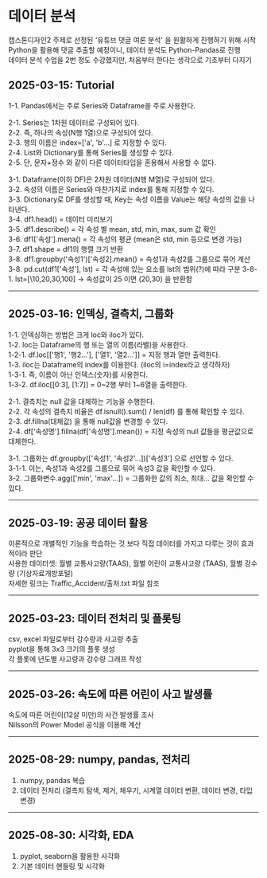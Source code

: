 # 데이터 분석
캡스톤디자인2 주제로 선정된 '유튜브 댓글 여론 분석' 을 원활하게 진행하기 위해 시작 \
Python을 활용해 댓글 추출할 예정이니, 데이터 분석도 Python-Pandas로 진행 \
데이터 분석 수업을 2번 정도 수강했지만, 처음부터 한다는 생각으로 기초부터 다지기

## 2025-03-15: Tutorial ##
1-1. Pandas에서는 주로 Series와 Dataframe을 주로 사용한다.

2-1. Series는 1차원 데이터로 구성되어 있다. \
2-2. 즉, 하나의 속성(N행 1열)으로 구성되어 있다. \
2-3. 행의 이름은 index=['a', 'b'...] 로 지정할 수 있다. \
2-4. List와 Dictionary를 통해 Series를 생성할 수 있다. \
2-5. 단, 문자+정수 와 같이 다른 데이터타입을 혼용해서 사용할 수 없다.

3-1. Dataframe(이하 DF)은 2차원 데이터(N행 M열)로 구성되어 있다. \
3-2. 속성의 이름은 Series와 마찬가지로 index를 통해 지정할 수 있다. \
3-3. Dictionary로 DF를 생성할 때, Key는 속성 이름을 Value는 해당 속성의 값을 나타낸다. \
3-4. df1.head() = 데이터 미리보기 \
3-5. df1.describe() = 각 속성 별 mean, std, min, max, sum 값 확인 \
3-6. df1[\'속성'].mena() = 각 속성의 평균 (mean은 std, min 등으로 변경 가능) \
3-7. df1.shape = df1의 행렬 크기 반환 \
3-8. df1.groupby('속성1')[\'속성2].mean() = 속성1과 속성2를 그룹으로 묶어 계산
3-8. pd.cut(df1[\'속성'], lst) = 각 속성에 있는 요소를 lst의 범위(?)에 따라 구분
3-8-1. lst=[\10,20,30,100] -> 속성값이 25 이면 (20,30) 을 반환함

----

## 2025-03-16: 인덱싱, 결측치, 그룹화 ##
1-1. 인덱싱하는 방법은 크게 loc와 iloc가 있다. \
1-2. loc는 Dataframe의 행 또는 열의 이름(라벨)을 사용한다. \
1-2-1. df.loc[[\'행1', '행2...'], [\'열1', '열2...']] = 지정 행과 열만 출력한다. \
1-3. iloc는 Dataframe의 index를 이용한다. (iloc의 i=index라고 생각하자) \
1-3-1. 즉, 이름이 아닌 인덱스(숫자)를 사용한다. \
1-3-2. df.iloc[[0:3], [1:7]] = 0\~2행 부터 1~6열을 출력한다. 

2-1. 결측치는 null 값을 대체하는 기능을 수행한다. \
2-2. 각 속성의 결측치 비율은 df.isnull().sum() / len(df) 를 통해 확인할 수 있다. \
2-3. df.fillna(대체값) 을 통해 null값을 변경할 수 있다. \
2-4. df[\'속성명'].fillna(df[\'속성명'].mean()) = 지정 속성의 null 값들을 평균값으로 대체한다. 

3-1. 그룹화는 df.groupby([\'속성1', '속성2'...])[\'속성3'] 으로 선언할 수 있다. \
3-1-1. 이는, 속성1과 속성2를 그룹으로 묶어 속성3 값을 확인할 수 있다. \
3-2. 그룹화변수.agg([\'min', 'max'...]) = 그룹화한 값의 최소, 최대... 값을 확인할 수 있다.

----

## 2025-03-19: 공공 데이터 활용 ##
이론적으로 개별적인 기능을 학습하는 것 보다 직접 데이터를 가지고 다루는 것이 효과적이라 판단 \
사용한 데이터셋: 월별 교통사고량(TAAS), 월별 어린이 교통사고량 (TAAS), 월별 강수량 (기상자료개방포털) \
자세한 링크는 Traffic_Accident/출처.txt 파일 참조 

----

## 2025-03-23: 데이터 전처리 및 플롯팅 ##
csv, excel 파일로부터 강수량과 사고량 추출 \
pyplot을 통해 3x3 크기의 플롯 생성 \
각 플롯에 년도별 사고량과 강수량 그래프 작성 

----

## 2025-03-26: 속도에 따른 어린이 사고 발생률 ##
속도에 따른 어린이(12살 미만)의 사건 발생률 조사 \
Nilsson의 Power Model 공식을 이용해 계산 

----


## 2025-08-29: numpy, pandas, 전처리 ##
1. numpy, pandas 복습
2. 데이터 전처리 (결측치 탐색, 제거, 채우기, 시계열 데이터 변환, 데이터 변경, 타입 변경)

----

## 2025-08-30: 시각화, EDA ##
1. pyplot, seaborn을 활용한 사각화 
2. 기본 데이터 핸들링 및 시각화